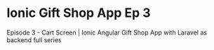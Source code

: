 # Ionic Gift Shop App Ep 3
 Episode 3 - Cart Screen | Ionic Angular Gift Shop App with Laravel as backend full series

